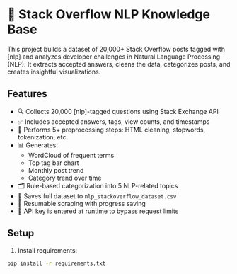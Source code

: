 # 🧠 Stack Overflow NLP Knowledge Base

This project builds a dataset of 20,000+ Stack Overflow posts tagged with [nlp] and analyzes developer challenges in Natural Language Processing (NLP). It extracts accepted answers, cleans the data, categorizes posts, and creates insightful visualizations.

## Features

- 🔍 Collects 20,000 [nlp]-tagged questions using Stack Exchange API
- ✅ Includes accepted answers, tags, view counts, and timestamps
- 🧹 Performs 5+ preprocessing steps: HTML cleaning, stopwords, tokenization, etc.
- 📊 Generates:
  - WordCloud of frequent terms
  - Top tag bar chart
  - Monthly post trend
  - Category trend over time
- 🗂️ Rule-based categorization into 5 NLP-related topics
- 💾 Saves full dataset to `nlp_stackoverflow_dataset.csv`
- 🛑 Resumable scraping with progress saving
- 🔐 API key is entered at runtime to bypass request limits

## Setup

1. Install requirements:
```bash
pip install -r requirements.txt
